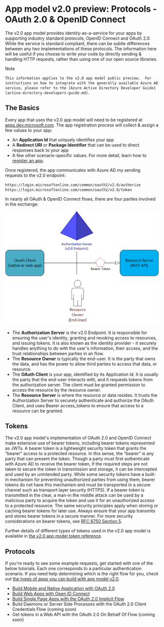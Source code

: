 <properties
    pageTitle="App Model v2.0 Protocols | Microsoft Azure"
    description="The protocols supported by the Azure AD v2.0 app model public preview."
    services="active-directory"
    documentationCenter=""
    authors="dstrockis"
    manager="mbaldwin"
    editor=""/>

<tags
    ms.service="active-directory"
    ms.workload="identity"
    ms.tgt_pltfrm="na"
    ms.devlang="na"
    ms.topic="article"
    ms.date="12/09/2015"
    ms.author="dastrock"/>

# App model v2.0 preview: Protocols - OAuth 2.0 & OpenID Connect
The v2.0 app model provides identity-as-a-service for your apps by supporting industry standard protocols, OpenID Connect and OAuth 2.0.  While the service is standard compliant, there can be subtle differences between any two implementations of these protocols.  The information here will be useful if you choose to write your code by directly sending & handling HTTP requests, rather than using one of our open source libraries.
<!-- TODO: Need link to libraries above -->

> [!NOTE]
>     This information applies to the v2.0 app model public preview.  For instructions on how to integrate with the generally available Azure AD service, please refer to the [Azure Active Directory Developer Guide](active-directory-developers-guide.md).
> 
> 
## The Basics
Every app that uses the v2.0 app model will need to be registered at [apps.dev.microsoft.com](https://apps.dev.microsoft.com).  The app registration process will collect & assign a few values to your app:

* An **Application Id** that uniquely identifies your app
* A **Redirect URI** or **Package Identifier** that can be used to direct responses back to your app
* A few other scenario-specific values.  For more detail, learn how to [register an app](active-directory-v2-app-registration.md).

Once registered, the  app communicates with Azure AD my sending requests to the v2.0 endpoint:

```
https://login.microsoftonline.com/common/oauth2/v2.0/authorize
https://login.microsoftonline.com/common/oauth2/v2.0/token
```

In nearly all OAuth & OpenID Connect flows, there are four parties involved in the exchange:

![OAuth 2.0 Roles](../media/active-directory-v2-flows/protocols_roles.png)

* The **Authorization Server** is the v2.0 Endpoint.  It is responsible for ensuring the user's identity, granting and revoking access to resources, and issuing tokens.  It is also known as the identity provider - it securely handles anything to do with the user's information, their access, and the trust relationships between parties in an flow.
* The **Resource Owner** is typically the end-user.  It is the party that owns the data, and has the power to allow third parties to access that data, or resource.
* The **OAuth Client** is your app, identified by its Application Id.  It is usually the party that the end-user interacts with, and it requests tokens from the authorization server.  The client must be granted permission to access the resource by the resource owner.
* The **Resource Server** is where the resource or data resides.  It trusts the Authorization Server to securely authenticate and authorize the OAuth Client, and uses Bearer access_tokens to ensure that access to a resource can be granted.

## Tokens
The v2.0 app model's implementation of OAuth 2.0 and OpenID Connect make extensive use of bearer tokens, including bearer tokens represented as JWTs. A bearer token is a lightweight security token that grants the “bearer” access to a protected resource. In this sense, the “bearer” is any party that can present the token. Though a party must first authenticate with Azure AD to receive the bearer token, if the required steps are not taken to secure the token in transmission and storage, it can be intercepted and used by an unintended party. While some security tokens have a built-in mechanism for preventing unauthorized parties from using them, bearer tokens do not have this mechanism and must be transported in a secure channel such as transport layer security (HTTPS). If a bearer token is transmitted in the clear, a man-in the middle attack can be used by a malicious party to acquire the token and use it for an unauthorized access to a protected resource. The same security principles apply when storing or caching bearer tokens for later use. Always ensure that your  app transmits and stores bearer tokens in a secure manner. For more security considerations on bearer tokens, see [RFC 6750 Section 5](http://tools.ietf.org/html/rfc6750).

Further details of different types of tokens used in the v2.0 app model is available in [the v2.0 app model token reference](active-directory-v2-tokens.md).

## Protocols
If you're ready to see some example requests, get started with one of the below tutorials.  Each one corresponds to a particular authentication scenario.  If you need help determining which is the right flow for you,
check out [the types of apps you can build with app model v2.0](active-directory-v2-flows.md).

* [Build Mobile and Native Application with OAuth 2.0](active-directory-v2-protocols-oauth-code.md)
* [Build Web Apps with Open ID Connect](active-directory-v2-protocols-oidc.md)
* [Build Single Page Apps with the OAuth 2.0 Implicit Flow](active-directory-v2-protocols-implicit.md)
* Build Daemons or Server Side Processes with the OAuth 2.0 Client Credentials Flow (coming soon)
* Get tokens in a Web API with the OAuth 2.0 On Behalf Of Flow (coming soon)

<!-- - Get tokens using a username & password with the OAuth 2.0 Resource Owner Password Credentials Flow (coming soon) --> 
<!-- [Call the Azure AD Graph API using the OAuth 2.0 Client Credentials Flow](active-directory-reference-graph.md) -->